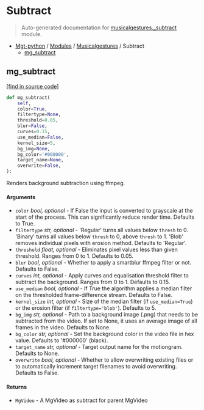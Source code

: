 # Subtract

> Auto-generated documentation for [musicalgestures._subtract](https://github.com/fourMs/MGT-python/blob/master/musicalgestures/_subtract.py) module.

- [Mgt-python](../README.md#mgt-python) / [Modules](../MODULES.md#mgt-python-modules) / [Musicalgestures](index.md#musicalgestures) / Subtract
    - [mg_subtract](#mg_subtract)

## mg_subtract

[[find in source code]](https://github.com/fourMs/MGT-python/blob/master/musicalgestures/_subtract.py#L8)

```python
def mg_subtract(
    self,
    color=True,
    filtertype=None,
    threshold=0.05,
    blur=False,
    curves=0.15,
    use_median=False,
    kernel_size=5,
    bg_img=None,
    bg_color='#000000',
    target_name=None,
    overwrite=False,
):
```

Renders background subtraction using ffmpeg.

#### Arguments

- `color` *bool, optional* - If False the input is converted to grayscale at the start of the process. This can significantly reduce render time. Defaults to True.
- `filtertype` *str, optional* - 'Regular' turns all values below `thresh` to 0. 'Binary' turns all values below `thresh` to 0, above `thresh` to 1. 'Blob' removes individual pixels with erosion method. Defaults to 'Regular'.
- `threshold` *float, optional* - Eliminates pixel values less than given threshold. Ranges from 0 to 1. Defaults to 0.05.
- `blur` *bool, optional* - Whether to apply a smartblur ffmpeg filter or not. Defaults to False.
- `curves` *int, optional* - Apply curves and equalisation threshold filter to subtract the background. Ranges from 0 to 1. Defaults to 0.15.
- `use_median` *bool, optional* - If True the algorithm applies a median filter on the thresholded frame-difference stream. Defaults to False.
- `kernel_size` *int, optional* - Size of the median filter (if `use_median=True`) or the erosion filter (if `filtertype='blob'`). Defaults to 5.
- `bg_img` *str, optional* - Path to a background image (.png) that needs to be subtracted from the video. If set to None, it uses an average image of all frames in the video. Defaults to None.
- `bg_color` *str, optional* - Set the background color in the video file in hex value. Defaults to '#000000' (black).
- `target_name` *str, optional* - Target output name for the motiongram. Defaults to None.
- `overwrite` *bool, optional* - Whether to allow overwriting existing files or to automatically increment target filenames to avoid overwriting. Defaults to False.

#### Returns

- `MgVideo` - A MgVideo as subtract for parent MgVideo
